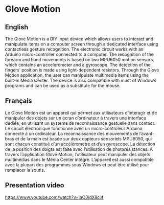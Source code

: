 # Glove Motion

## English

The Glove Motion is a DIY input device which allows users to interact and manipulate items on a computer screen through a dedicated interface using contactless gesture recognition. The electronic circuit works with an Arduino micro-controller connected to a computer. The recognition of the forearm and hand movements is based on two MPU6050 motion sensors, which contains an accelerometer and a gyroscope. The detection of the fingers’ position is made using light-dependent resistors. Through the Glove Motion application, the user can manipulate multimedia items using the built-in Media Center. The device is also compatible with most of Windows programs and can be used as a substitute for the mouse.

## Français

Le Glove Motion est un appareil qui permet aux utilisateurs d’interagir et de manipuler des objets sur un écran d’ordinateur à travers une interface dédiée, en utilisant un système de reconnaissance gestuelle sans contact. Le circuit électronique fonctionne avec un micro-contrôleur Arduino connecté à un ordinateur. La reconnaissance des mouvements de l’avant-bras et de la main est basée sur deux capteurs sensoriels MPU6050, qui sont chacun constitué d’un accéléromètre et d’un gyroscope. La détection de la position des doigts est faite avec l’utilisation de photorésistances. A travers l’application Glove Motion, l’utilisateur peut manipuler des objets multimédias dans le Média Center intégré. L’appareil est aussi compatible avec la plupart des programmes sous Windows et peut être utilisé pour remplacer la souris.

## Presentation video

https://www.youtube.com/watch?v=laO0jdX8ci4